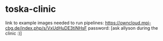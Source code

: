 # toska-clinic

link to example images needed to run pipelines: https://owncloud.mpi-cbg.de/index.php/s/VxUdHuDE3tiNHsF
password: [ask allyson during the clinic :)]
